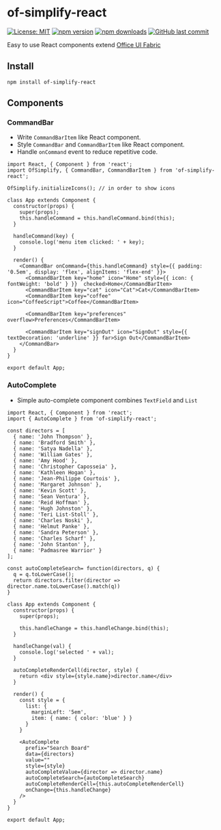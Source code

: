# of-simplify-react
[![License: MIT](https://img.shields.io/badge/License-MIT-yellow.svg)](https://opensource.org/licenses/MIT)
[![npm version](https://badge.fury.io/js/of-simplify-react.svg)](https://badge.fury.io/js/of-simplify-react)
[![npm downloads](https://img.shields.io/npm/dm/of-simplify-react.svg)](https://www.npmjs.com/package/of-simplify-react)
[![GitHub last commit](https://img.shields.io/github/last-commit/richardzcode/of-simplify-react.svg)]()

Easy to use React components extend [Office UI Fabric](https://github.com/OfficeDev/office-ui-fabric-react)

## Install

```
npm install of-simplify-react
```

## Components

### CommandBar

- Write `CommandBarItem` like React component.
- Style `CommandBar` and `CommandBarItem` like React component.
- Handle `onCommand` event to reduce repetitive code.

```
import React, { Component } from 'react';
import OfSimplify, { CommandBar, CommandBarItem } from 'of-simplify-react';

OfSimplify.initializeIcons(); // in order to show icons

class App extends Component {
  constructor(props) {
    super(props);
    this.handleCommand = this.handleCommand.bind(this);
  }

  handleCommand(key) {
    console.log('menu item clicked: ' + key);
  }

  render() {
    <CommandBar onCommand={this.handleCommand} style={{ padding: '0.5em', display: 'flex', alignItems: 'flex-end' }}>
      <CommandBarItem key="home" icon="Home" style={{ icon: { fontWeight: 'bold' } }}  checked>Home</CommandBarItem>
      <CommandBarItem key="cat" icon="Cat">Cat</CommandBarItem>
      <CommandBarItem key="coffee" icon="CoffeeScript">Coffee</CommandBarItem>

      <CommandBarItem key="preferences" overflow>Preferences</CommandBarItem>

      <CommandBarItem key="signOut" icon="SignOut" style={{ textDecoration: 'underline' }} far>Sign Out</CommandBarItem>
    </CommandBar>
  }
}

export default App;
```

### AutoComplete

- Simple auto-complete component combines `TextField` and `List`

```
import React, { Component } from 'react';
import { AutoComplete } from 'of-simplify-react';

const directors = [
  { name: 'John Thompson' },
  { name: 'Bradford Smith' },
  { name: 'Satya Nadella' },
  { name: 'William Gates' },
  { name: 'Amy Hood' },
  { name: 'Christopher Caposseia' },
  { name: 'Kathleen Hogan' },
  { name: 'Jean-Philippe Courtois' },
  { name: 'Margaret Johnson' },
  { name: 'Kevin Scott' },
  { name: 'Sean Ventura' },
  { name: 'Reid Hoffman' },
  { name: 'Hugh Johnston' },
  { name: 'Teri List-Stoll' },
  { name: 'Charles Noski' },
  { name: 'Helmut Panke' },
  { name: 'Sandra Peterson' },
  { name: 'Charles Scharf' },
  { name: 'John Stanton' },
  { name: 'Padmasree Warrior' }
];

const autoCompleteSearch= function(directors, q) {
  q = q.toLowerCase();
  return directors.filter(director => director.name.toLowerCase().match(q))
}

class App extends Component {
  constructor(props) {
    super(props);

    this.handleChange = this.handleChange.bind(this);
  }

  handleChange(val) {
    console.log('selected ' + val);
  }

  autoCompleteRenderCell(director, style) {
    return <div style={style.name}>director.name</div>
  }

  render() {
    const style = {
      list: {
        marginLeft: '5em',
        item: { name: { color: 'blue' } }
      }
    }

    <AutoComplete
      prefix="Search Board"
      data={directors}
      value=""
      style={style}
      autoCompleteValue={director => director.name}
      autoCompleteSearch={autoCompleteSearch}
      autoCompleteRenderCell={this.autoCompleteRenderCell}
      onChange={this.handleChange}
    />
  }
}

export default App;
```
